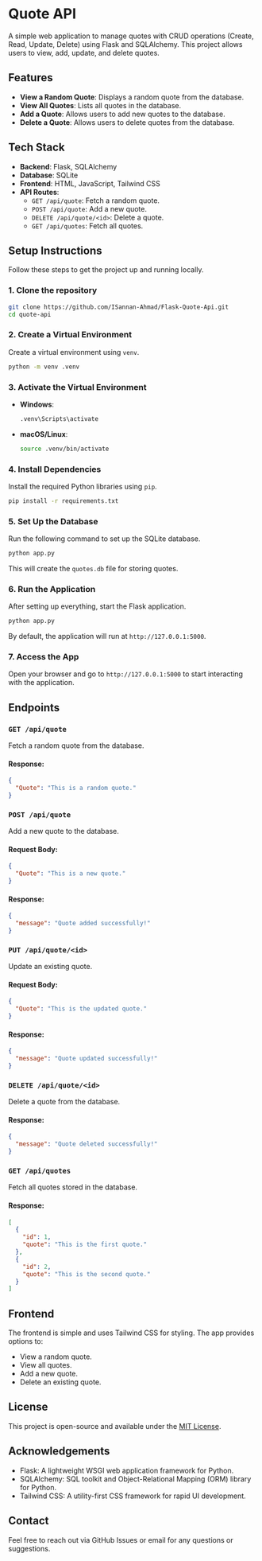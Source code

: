 # Quote API

A simple web application to manage quotes with CRUD operations (Create, Read, Update, Delete) using Flask and SQLAlchemy. This project allows users to view, add, update, and delete quotes.

## Features

- **View a Random Quote**: Displays a random quote from the database.
- **View All Quotes**: Lists all quotes in the database.
- **Add a Quote**: Allows users to add new quotes to the database.
- **Delete a Quote**: Allows users to delete quotes from the database.

## Tech Stack

- **Backend**: Flask, SQLAlchemy
- **Database**: SQLite
- **Frontend**: HTML, JavaScript, Tailwind CSS
- **API Routes**:
    - `GET /api/quote`: Fetch a random quote.
    - `POST /api/quote`: Add a new quote.
    - `DELETE /api/quote/<id>`: Delete a quote.
    - `GET /api/quotes`: Fetch all quotes.

## Setup Instructions

Follow these steps to get the project up and running locally.

### 1. Clone the repository

```bash
git clone https://github.com/ISannan-Ahmad/Flask-Quote-Api.git
cd quote-api
```

### 2. Create a Virtual Environment

Create a virtual environment using `venv`.

```bash
python -m venv .venv
```

### 3. Activate the Virtual Environment

- **Windows**:
  ```bash
  .venv\Scripts\activate
  ```

- **macOS/Linux**:
  ```bash
  source .venv/bin/activate
  ```

### 4. Install Dependencies

Install the required Python libraries using `pip`.

```bash
pip install -r requirements.txt
```

### 5. Set Up the Database

Run the following command to set up the SQLite database.

```bash
python app.py
```

This will create the `quotes.db` file for storing quotes.

### 6. Run the Application

After setting up everything, start the Flask application.

```bash
python app.py
```

By default, the application will run at `http://127.0.0.1:5000`.

### 7. Access the App

Open your browser and go to `http://127.0.0.1:5000` to start interacting with the application.

## Endpoints

### `GET /api/quote`

Fetch a random quote from the database.

#### Response:
```json
{
  "Quote": "This is a random quote."
}
```

### `POST /api/quote`

Add a new quote to the database.

#### Request Body:
```json
{
  "Quote": "This is a new quote."
}
```

#### Response:
```json
{
  "message": "Quote added successfully!"
}
```

### `PUT /api/quote/<id>`

Update an existing quote.

#### Request Body:
```json
{
  "Quote": "This is the updated quote."
}
```

#### Response:
```json
{
  "message": "Quote updated successfully!"
}
```

### `DELETE /api/quote/<id>`

Delete a quote from the database.

#### Response:
```json
{
  "message": "Quote deleted successfully!"
}
```

### `GET /api/quotes`

Fetch all quotes stored in the database.

#### Response:
```json
[
  {
    "id": 1,
    "quote": "This is the first quote."
  },
  {
    "id": 2,
    "quote": "This is the second quote."
  }
]
```

## Frontend

The frontend is simple and uses Tailwind CSS for styling. The app provides options to:

- View a random quote.
- View all quotes.
- Add a new quote.
- Delete an existing quote.

## License

This project is open-source and available under the [MIT License](LICENSE).

## Acknowledgements

- Flask: A lightweight WSGI web application framework for Python.
- SQLAlchemy: SQL toolkit and Object-Relational Mapping (ORM) library for Python.
- Tailwind CSS: A utility-first CSS framework for rapid UI development.

## Contact

Feel free to reach out via GitHub Issues or email for any questions or suggestions.